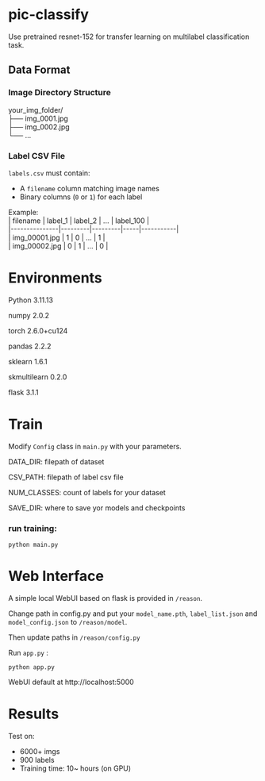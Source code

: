 # pic-classify
Use pretrained resnet-152 for transfer learning on multilabel classification task.

## Data Format  
### Image Directory Structure 

your_img_folder/\
├── img_0001.jpg\
├── img_0002.jpg\
└── ...


### Label CSV File  
`labels.csv` must contain:  
- A `filename` column matching image names  
- Binary columns (`0` or `1`) for each label  

Example:  
| filename      | label_1 | label_2 | ... | label_100 |  
|---------------|---------|---------|-----|-----------|  
| img_00001.jpg | 1       | 0       | ... | 1         |  
| img_00002.jpg | 0       | 1       | ... | 0         |  

# Environments

Python 3.11.13

numpy 2.0.2

torch 2.6.0+cu124

pandas 2.2.2

sklearn 1.6.1

skmultilearn 0.2.0

flask 3.1.1

# Train
Modify `Config` class in `main.py` with your parameters.

DATA_DIR: filepath of dataset

CSV_PATH: filepath of label csv file

NUM_CLASSES: count of labels for your dataset

SAVE_DIR: where to save yor models and checkpoints

### run training:
```
python main.py
```

# Web Interface

A simple local WebUI based on flask is provided in `/reason`.

Change path in config.py and put your `model_name.pth`, `label_list.json` and `model_config.json` to `/reason/model`.

Then update paths in `/reason/config.py`

Run  `app.py` :
```
python app.py
```

WebUI default at http://localhost:5000


# Results
Test on:
- 6000+ imgs 
- 900 labels
- Training time: 10~ hours (on GPU)
